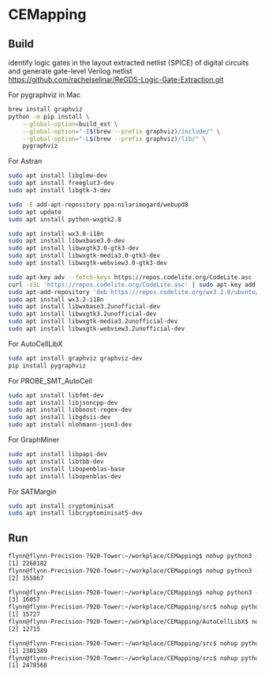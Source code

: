 # CEMapping

## Build

 identify logic gates in the layout extracted netlist (SPICE) of digital circuits and generate gate-level Verilog netlist
https://github.com/rachelselinar/ReGDS-Logic-Gate-Extraction.git

For pygraphviz in Mac

```bash
brew install graphviz
python -m pip install \
    --global-option=build_ext \
    --global-option="-I$(brew --prefix graphviz)/include/" \
    --global-option="-L$(brew --prefix graphviz)/lib/" \
    pygraphviz
```

For Astran

```bash
sudo apt install libglew-dev
sudo apt install freeglut3-dev
sudo apt install libgtk-3-dev

sudo -E add-apt-repository ppa:nilarimogard/webupd8
sudo apt update
sudo apt install python-wxgtk2.8

sudo apt install wx3.0-i18n
sudo apt install libwxbase3.0-dev
sudo apt install libwxgtk3.0-gtk3-dev
sudo apt install libwxgtk-media3.0-gtk3-dev
sudo apt install libwxgtk-webview3.0-gtk3-dev

sudo apt-key adv --fetch-keys https://repos.codelite.org/CodeLite.asc
curl -sSL 'https://repos.codelite.org/CodeLite.asc' | sudo apt-key add -
sudo apt-add-repository 'deb https://repos.codelite.org/wx3.2.0/ubuntu/ jammy universe'
sudo apt install wx3.2-i18n
sudo apt install libwxbase3.2unofficial-dev
sudo apt install libwxgtk3.2unofficial-dev 
sudo apt install libwxgtk-media3.2unofficial-dev
sudo apt install libwxgtk-webview3.2unofficial-dev
```

For AutoCellLibX

```bash
sudo apt install graphviz graphviz-dev
pip install pygraphviz
```

For PROBE_SMT_AutoCell

```bash
sudo apt install libfmt-dev 
sudo apt install libjsoncpp-dev
sudo apt install libboost-regex-dev
sudo apt install libgdsii-dev
sudo apt install nlohmann-json3-dev 
```

For GraphMiner

```bash
sudo apt install libpapi-dev
sudo apt install libtbb-dev
sudo apt install libopenblas-base
sudo apt install libopenblas-dev
```

For SATMargin

```bash
sudo apt install cryptominisat
sudo apt install libcryptominisat5-dev
```

## Run

```bash
flynn@flynn-Precision-7920-Tower:~/workplace/CEMapping$ nohup python3 -u src/main.py > cemapping.log 2>&1 &
[1] 2268182
flynn@flynn-Precision-7920-Tower:~/workplace/CEMapping$ nohup python3 -u AutoCellLibX/main.py > AutoCellLibX.log 2>&1 &
[2] 155867

flynn@flynn-Precision-7920-Tower:~/workplace/CEMapping$ nohup python3 -u src/main.py > cemapping_K3.log 2>&1 &
[3] 16057
flynn@flynn-Precision-7920-Tower:~/workplace/CEMapping/src$ nohup python3 -u main.py > ../cemapping_K4.log 2>&1 &
[1] 15727
flynn@flynn-Precision-7920-Tower:~/workplace/CEMapping/AutoCellLibX$ nohup python3 -u main.py > ../AutoCellLibX.log 2>&1 &
[2] 12715

flynn@flynn-Precision-7920-Tower:~/workplace/CEMapping/src$ nohup python3 -u main.py > ../cemapping_K4_2.log 2>&1 &
[1] 2301389
flynn@flynn-Precision-7920-Tower:~/workplace/CEMapping/src$ nohup python3 -u main.py > ../cemapping_K3C.log 2>&1 &
[1] 2478568
```
